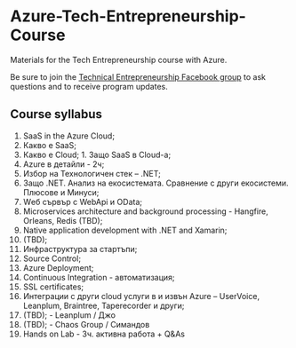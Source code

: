 # Azure-Tech-Entrepreneurship-Course

Materials for the Tech Entrepreneurship course with Azure.

Be sure to join the [Technical Entrepreneurship Facebook group](https://www.facebook.com/groups/660391594061447/) to ask questions and to receive program updates.

## Course syllabus

1. SaaS in the Azure Cloud;
  1. Какво е SaaS;
  2. Какво е Cloud;
    1. Защо SaaS в Cloud-а;
  3. Azure в детайли - 2ч;
2. Избор на Технологичен стек – .NET;
  1. Защо .NET. Анализ на екосистемата. Сравнение с други екосистеми. Плюсове и Минуси;
  2. Wеб сървър с WebApi и OData;
3. Microservices architecture and background processing - Hangfire, Orleans, Redis (TBD);
4. Native application development with .NET and Xamarin;
5. (TBD);
6. Инфраструктура за стартъпи;
  1. Source Control;
  2. Azure Deployment;
  3. Continuous Integration - автоматизация;
  4. SSL certificates;
7. Интеграции с други cloud услуги в и извън Azure – UserVoice, Leanplum, Braintree, Taperecorder и други;
8. (TBD); - Leanplum / Джо
9. (TBD); - Chaos Group / Симандов
10. Hands on Lab - 3ч. активна работа + Q&As


